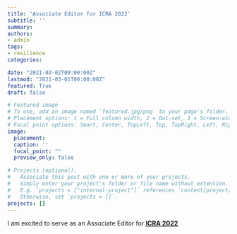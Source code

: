```yaml
---
title: 'Associate Editor for ICRA 2022'
subtitle: ''
summary:
authors:
- admin
tags:
- resilience
categories:

date: "2021-03-02T00:00:00Z"
lastmod: "2021-03-01T00:00:00Z"
featured: True
draft: false

# Featured image
# To use, add an image named `featured.jpg/png` to your page's folder.
# Placement options: 1 = Full column width, 2 = Out-set, 3 = Screen-width
# Focal point options: Smart, Center, TopLeft, Top, TopRight, Left, Right, BottomLeft, Bottom, BottomRight
image:
  placement:
  caption: ''
  focal_point: ""
  preview_only: false

# Projects (optional).
#   Associate this post with one or more of your projects.
#   Simply enter your project's folder or file name without extension.
#   E.g. `projects = ["internal-project"]` references `content/project/deep-learning/index.md`.
#   Otherwise, set `projects = []`.
projects: []
---
```

I am excited to serve as an Associate Editor for [**ICRA 2022**](https://www.icra2022.org/)
